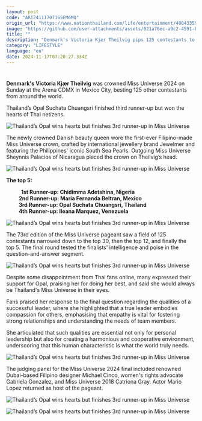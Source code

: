 ```yaml
---
layout: post
code: "ART24111707165EM6MQ"
origin_url: "https://www.nationthailand.com/life/entertainment/40043359"
image: "https://github.com/user-attachments/assets/021a76ec-a9c2-4591-b700-ba52ddfacc90"
title: ""
description: "Denmark's Victoria Kjær Theilvig pips 125 contestants to the crown"
category: "LIFESTYLE"
language: "en"
date: 2024-11-17T07:20:27.334Z
---
```


# 











**Denmark's Victoria Kjær Theilvig** was crowned Miss Universe 2024 on Sunday at the Arena CDMX in Mexico City, besting 125 other contestants from around the world.

Thailand’s Opal Suchata Chuangsri finished third runner-up but won the hearts of Thai netizens.



  ![Thailand’s Opal wins hearts but finishes 3rd runner-up in Miss Universe](https://media.nationthailand.com/uploads/images/contents/w1024/2024/11/wZKaM5wZ2EuBQuS5r2UL.webp?x-image-process=style/lg-webp)



The newly crowned Danish beauty queen wore the first-ever Filipino-made Miss Universe crown, crafted by international jewellery brand Jewelmer and featuring the Philippines' iconic South Sea Pearls. Outgoing Miss Universe Sheynnis Palacios of Nicaragua placed the crown on Theilvig’s head.

  ![Thailand’s Opal wins hearts but finishes 3rd runner-up in Miss Universe](https://github.com/user-attachments/assets/4ae2ec80-7223-4a90-8c80-f4bf512b4027)

**The top 5:**

          **1st Runner-up: Chidimma Adetshina, Nigeria  
          2nd Runner-up: Maria Fernanda Beltran, Mexico  
          3rd Runner-up: Opal Suchata Chuangsri, Thailand  
          4th Runner-up: Ileana Marquez, Venezuela**

  ![Thailand’s Opal wins hearts but finishes 3rd runner-up in Miss Universe](https://github.com/user-attachments/assets/e48fa024-f72a-4c39-9a5d-71713e0d139d)

The 73rd edition of the Miss Universe pageant saw a field of 125 contestants narrowed down to the top 30, then the top 12, and finally the top 5. The final round tested the finalists' intelligence and poise in the question-and-answer segment.





  ![Thailand’s Opal wins hearts but finishes 3rd runner-up in Miss Universe](https://media.nationthailand.com/uploads/images/contents/w1024/2024/11/J7oHvDlgr3fuhBliRUdK.webp?x-image-process=style/lg-webp)

Despite some disappointment from Thai fans online, many expressed their support for Opal, praising her for doing her best, and said she would always be Thailand's Miss Universe in their eyes.

Fans praised her response to the final question regarding the qualities of a successful leader, where she highlighted that a true leader embodies compassion for others, emphasising that empathy is vital for fostering strong relationships and understanding the needs of team members.

She articulated that such qualities are essential not only for personal leadership but also for creating a harmonious and cooperative environment, underscoring that this human characteristic is what the world truly needs.

  ![Thailand’s Opal wins hearts but finishes 3rd runner-up in Miss Universe](https://github.com/user-attachments/assets/a689ddf7-c3b2-4344-9cf5-f21df643b574)

The judging panel for the Miss Universe 2024 final included renowned Dubai-based Filipino designer Michael Cinco, women's rights advocate Gabriela Gonzalez, and Miss Universe 2018 Catriona Gray. Actor Mario Lopez returned as host of the pageant.



  ![Thailand’s Opal wins hearts but finishes 3rd runner-up in Miss Universe](https://github.com/user-attachments/assets/88b094fc-6260-4d09-b244-3e1f673bcb56)

  ![Thailand’s Opal wins hearts but finishes 3rd runner-up in Miss Universe](https://media.nationthailand.com/uploads/images/contents/w1024/2024/11/i74WEmVoXxdSU2Fz5iZM.webp?x-image-process=style/lg-webp)